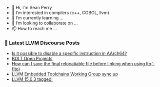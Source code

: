 - 👋 Hi, I’m Sean Perry
- 👀 I’m interested in compilers (c++, COBOL, llvm)
- 🌱 I’m currently learning ...
- 💞️ I’m looking to collaborate on ...
- 📫 How to reach me ...

<!---
s66perry/s66perry is a ✨ special ✨ repository because its `README.md` (this file) appears on your GitHub profile.
You can click the Preview link to take a look at your changes.
--->
### 📕 Latest LLVM Discourse Posts

<!-- DISCOURSE-LLVM:START -->
- [Is it possible to disable a specific instruction in AArch64?](https://discourse.llvm.org/t/is-it-possible-to-disable-a-specific-instruction-in-aarch64/66060#post_1)
- [BOLT Open Projects](https://discourse.llvm.org/t/bolt-open-projects/61857#post_8)
- [How can I save the final relocatiable file before linking when using lto&lpar;-flto&rpar;](https://discourse.llvm.org/t/how-can-i-save-the-final-relocatiable-file-before-linking-when-using-lto-flto/66059#post_1)
- [LLVM Embedded Toolchains Working Group sync up](https://discourse.llvm.org/t/llvm-embedded-toolchains-working-group-sync-up/63270#post_15)
- [LLVM 15.0.3 tagged!](https://discourse.llvm.org/t/llvm-15-0-3-tagged/66031#post_7)
<!-- DISCOURSE-LLVM:END -->

